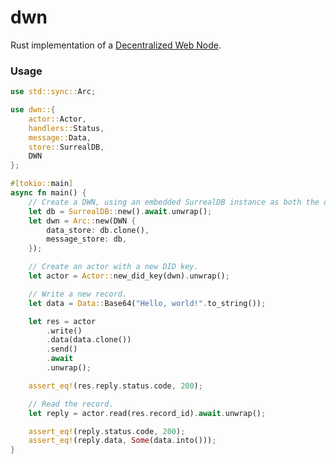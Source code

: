# dwn

<!-- cargo-rdme start -->

Rust implementation of a [Decentralized Web Node](https://identity.foundation/decentralized-web-node/spec/).

### Usage

```rust
use std::sync::Arc;

use dwn::{
    actor::Actor,
    handlers::Status,
    message::Data,
    store::SurrealDB,
    DWN
};

#[tokio::main]
async fn main() {
    // Create a DWN, using an embedded SurrealDB instance as both the data and message store.
    let db = SurrealDB::new().await.unwrap();
    let dwn = Arc::new(DWN {
        data_store: db.clone(),
        message_store: db,
    });

    // Create an actor with a new DID key.
    let actor = Actor::new_did_key(dwn).unwrap();

    // Write a new record.
    let data = Data::Base64("Hello, world!".to_string());

    let res = actor
        .write()
        .data(data.clone())
        .send()
        .await
        .unwrap();

    assert_eq!(res.reply.status.code, 200);

    // Read the record.
    let reply = actor.read(res.record_id).await.unwrap();

    assert_eq!(reply.status.code, 200);
    assert_eq!(reply.data, Some(data.into()));
}
```

<!-- cargo-rdme end -->
